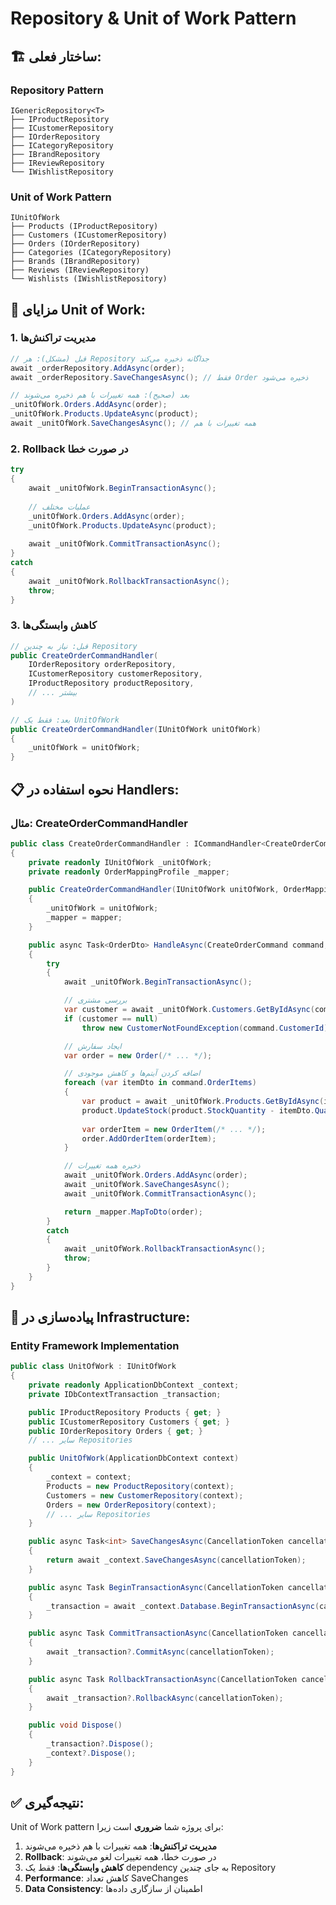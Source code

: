 # Repository & Unit of Work Pattern

## 🏗️ **ساختار فعلی:**

### Repository Pattern
```
IGenericRepository<T>
├── IProductRepository
├── ICustomerRepository
├── IOrderRepository
├── ICategoryRepository
├── IBrandRepository
├── IReviewRepository
└── IWishlistRepository
```

### Unit of Work Pattern
```
IUnitOfWork
├── Products (IProductRepository)
├── Customers (ICustomerRepository)
├── Orders (IOrderRepository)
├── Categories (ICategoryRepository)
├── Brands (IBrandRepository)
├── Reviews (IReviewRepository)
└── Wishlists (IWishlistRepository)
```

## 🎯 **مزایای Unit of Work:**

### 1. **مدیریت تراکنش‌ها**
```csharp
// قبل (مشکل): هر Repository جداگانه ذخیره می‌کند
await _orderRepository.AddAsync(order);
await _orderRepository.SaveChangesAsync(); // فقط Order ذخیره می‌شود

// بعد (صحیح): همه تغییرات با هم ذخیره می‌شوند
_unitOfWork.Orders.AddAsync(order);
_unitOfWork.Products.UpdateAsync(product);
await _unitOfWork.SaveChangesAsync(); // همه تغییرات با هم
```

### 2. **Rollback در صورت خطا**
```csharp
try
{
    await _unitOfWork.BeginTransactionAsync();
    
    // عملیات مختلف
    _unitOfWork.Orders.AddAsync(order);
    _unitOfWork.Products.UpdateAsync(product);
    
    await _unitOfWork.CommitTransactionAsync();
}
catch
{
    await _unitOfWork.RollbackTransactionAsync();
    throw;
}
```

### 3. **کاهش وابستگی‌ها**
```csharp
// قبل: نیاز به چندین Repository
public CreateOrderCommandHandler(
    IOrderRepository orderRepository,
    ICustomerRepository customerRepository,
    IProductRepository productRepository,
    // ... بیشتر
)

// بعد: فقط یک UnitOfWork
public CreateOrderCommandHandler(IUnitOfWork unitOfWork)
{
    _unitOfWork = unitOfWork;
}
```

## 📋 **نحوه استفاده در Handlers:**

### مثال: CreateOrderCommandHandler
```csharp
public class CreateOrderCommandHandler : ICommandHandler<CreateOrderCommand, OrderDto>
{
    private readonly IUnitOfWork _unitOfWork;
    private readonly OrderMappingProfile _mapper;

    public CreateOrderCommandHandler(IUnitOfWork unitOfWork, OrderMappingProfile mapper)
    {
        _unitOfWork = unitOfWork;
        _mapper = mapper;
    }

    public async Task<OrderDto> HandleAsync(CreateOrderCommand command, CancellationToken cancellationToken = default)
    {
        try
        {
            await _unitOfWork.BeginTransactionAsync();

            // بررسی مشتری
            var customer = await _unitOfWork.Customers.GetByIdAsync(command.CustomerId);
            if (customer == null)
                throw new CustomerNotFoundException(command.CustomerId);

            // ایجاد سفارش
            var order = new Order(/* ... */);

            // اضافه کردن آیتم‌ها و کاهش موجودی
            foreach (var itemDto in command.OrderItems)
            {
                var product = await _unitOfWork.Products.GetByIdAsync(itemDto.ProductId);
                product.UpdateStock(product.StockQuantity - itemDto.Quantity);
                
                var orderItem = new OrderItem(/* ... */);
                order.AddOrderItem(orderItem);
            }

            // ذخیره همه تغییرات
            await _unitOfWork.Orders.AddAsync(order);
            await _unitOfWork.SaveChangesAsync();
            await _unitOfWork.CommitTransactionAsync();

            return _mapper.MapToDto(order);
        }
        catch
        {
            await _unitOfWork.RollbackTransactionAsync();
            throw;
        }
    }
}
```

## 🔧 **پیاده‌سازی در Infrastructure:**

### Entity Framework Implementation
```csharp
public class UnitOfWork : IUnitOfWork
{
    private readonly ApplicationDbContext _context;
    private IDbContextTransaction _transaction;

    public IProductRepository Products { get; }
    public ICustomerRepository Customers { get; }
    public IOrderRepository Orders { get; }
    // ... سایر Repositories

    public UnitOfWork(ApplicationDbContext context)
    {
        _context = context;
        Products = new ProductRepository(context);
        Customers = new CustomerRepository(context);
        Orders = new OrderRepository(context);
        // ... سایر Repositories
    }

    public async Task<int> SaveChangesAsync(CancellationToken cancellationToken = default)
    {
        return await _context.SaveChangesAsync(cancellationToken);
    }

    public async Task BeginTransactionAsync(CancellationToken cancellationToken = default)
    {
        _transaction = await _context.Database.BeginTransactionAsync(cancellationToken);
    }

    public async Task CommitTransactionAsync(CancellationToken cancellationToken = default)
    {
        await _transaction?.CommitAsync(cancellationToken);
    }

    public async Task RollbackTransactionAsync(CancellationToken cancellationToken = default)
    {
        await _transaction?.RollbackAsync(cancellationToken);
    }

    public void Dispose()
    {
        _transaction?.Dispose();
        _context?.Dispose();
    }
}
```

## ✅ **نتیجه‌گیری:**

Unit of Work pattern برای پروژه شما **ضروری** است زیرا:

1. **مدیریت تراکنش‌ها**: همه تغییرات با هم ذخیره می‌شوند
2. **Rollback**: در صورت خطا، همه تغییرات لغو می‌شوند
3. **کاهش وابستگی‌ها**: فقط یک dependency به جای چندین Repository
4. **Performance**: کاهش تعداد SaveChanges
5. **Data Consistency**: اطمینان از سازگاری داده‌ها 